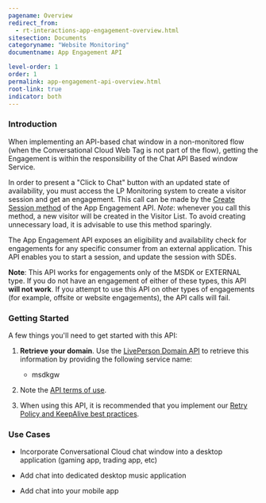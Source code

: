 ```yaml
---
pagename: Overview
redirect_from:
  - rt-interactions-app-engagement-overview.html
sitesection: Documents
categoryname: "Website Monitoring"
documentname: App Engagement API

level-order: 1
order: 1
permalink: app-engagement-api-overview.html
root-link: true
indicator: both
---
```

### Introduction

When implementing an API-based chat window in a non-monitored flow (when the Conversational Cloud Web Tag is not part of the flow), getting the Engagement is within the responsibility of the Chat API Based window Service.

In order to present a "Click to Chat" button with an updated state of availability, you must access the LP Monitoring system to create a visitor session and get an engagement. This call can be made by the [Create Session method](app-engagement-api-methods-create-session.html) of the App Engagement API. _Note_: whenever you call this method, a new visitor will be created in the Visitor List. To avoid creating unnecessary load, it is advisable to use this method sparingly.

The App Engagement API exposes an eligibility and availability check for engagements for any specific consumer from an external application. This API enables you to start a session, and update the session with SDEs.

**Note**: This API works for engagements only of the MSDK or EXTERNAL type. If you do not have an engagement of either of these types, this API **will not work**. If you attempt to use this API on other types of engagements (for example, offsite or website engagements), the API calls will fail.

### Getting Started

A few things you'll need to get started with this API:

1. **Retrieve your domain**. Use the [LivePerson Domain API](agent-domain-domain-api.html) to retrieve this information by providing the following service name:

	* msdkgw

2. Note the [API terms of use](https://www.liveperson.com/policies/apitou).

4. When using this API, it is recommended that you implement our [Retry Policy and KeepAlive best practices](guides-retry-policy.html).

### Use Cases

* Incorporate Conversational Cloud chat window into a desktop application (gaming app, trading app, etc)

* Add chat into dedicated desktop music application

* Add chat into your mobile app
